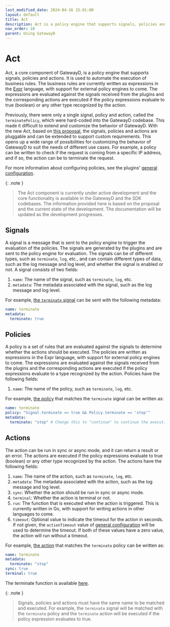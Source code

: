 ```yaml
---
last_modified_date: 2024-04-16 15:01:00
layout: default
title: Act
description: Act is a policy engine that supports signals, policies and actions. It is used to automate the execution of business rules.
nav_order: 10
parent: Using GatewayD
---
```


# Act

Act, a core component of GatewayD, is a policy engine that supports signals, policies and actions. It is used to automate the execution of business rules. The business rules are currently written as expressions in the [Expr](https://github.com/expr-lang/expr) language, with support for external policy engines to come. The expressions are evaluated against the signals received from the plugins and the corresponding actions are executed if the policy expressions evaluate to true (boolean) or any other type recognized by the action.

Previously, there were only a single signal, policy and action, called the `terminatePolicy`, which were hard-coded into the GatewayD codebase. This made it difficult to extend and customize the behavior of GatewayD. With the new Act, based on [this proposal](https://github.com/gatewayd-io/proposals/issues/5), the signals, policies and actions are pluggable and can be extended to support custom requirements. This opens up a wide range of possibilities for customizing the behavior of GatewayD to suit the needs of different use cases. For example, a policy can be written to check if the request is coming from a specific IP address, and if so, the action can be to terminate the request.

For more information about configuring policies, see the plugins' [general configuration](/using-gatewayd/plugins-configuration/general-configurations).

{: .note }
> The Act component is currently under active development and the core functionality is available in the GatewayD and the SDK codebases. The information provided here is based on the proposal and the current state of the development. The documentation will be updated as the development progresses.

## Signals

A signal is a message that is sent to the policy engine to trigger the evaluation of the policies. The signals are generated by the plugins and are sent to the policy engine for evaluation. The signals can be of different types, such as `terminate`, `log`, etc., and can contain different types of data, such as the log message and log level, and whether the signal is enabled or not. A signal consists of two fields:

1. `name`: The name of the signal, such as `terminate`, `log`, etc.
2. `metadata`: The metadata associated with the signal, such as the log message and log level.

For example, [the `terminate` signal](https://github.com/gatewayd-io/gatewayd-plugin-sdk/blob/d978dc626c5ba7e655f303c6dc51e3335292e4af/act/signal.go#L19-L26) can be sent with the following metadata:

```yaml
name: terminate
metadata:
  terminate: true
```

<!-- [Helper functions](https://github.com/gatewayd-io/gatewayd-plugin-sdk/blob/main/act/signal.go) are provided in the SDK to create and send the signals to the policy engine for plugin development. An example of sending a signal can be found in the cache plugin [here](https://github.com/gatewayd-io/gatewayd-plugin-cache/blob/354012088dc5d72d0f3e13bf10a7498eefea4616/plugin/plugin.go#L146-L163). -->

## Policies

A policy is a set of rules that are evaluated against the signals to determine whether the actions should be executed. The policies are written as expressions in the Expr language, with support for external policy engines to come. The expressions are evaluated against the signals received from the plugins and the corresponding actions are executed if the policy expressions evaluate to a type recognized by the action. Policies have the following fields:

1. `name`: The name of the policy, such as `terminate`, `log`, etc.

For example, [the policy](https://github.com/gatewayd-io/gatewayd/blob/6ccf9b70be368fb935dbc133bf547eae9f590630/act/builtins.go#L38-L42) that matches the `terminate` signal can be written as:

```yaml
name: terminate
policy: "Signal.terminate == true && Policy.terminate == 'stop'"
metadata:
  terminate: "stop" # Change this to "continue" to continue the execution
```

## Actions

The action can be run in sync or async mode, and it can return a result or an error. The actions are executed if the policy expressions evaluate to true (boolean) or any other type recognized by the action. The actions have the following fields:

1. `name`: The name of the action, such as `terminate`, `log`, etc.
2. `metadata`: The metadata associated with the action, such as the log message and log level.
3. `sync`: Whether the action should be run in sync or async mode.
4. `terminal`: Whether the action is terminal or not.
5. `run`: The function that is executed when the action is triggered. This is currently written in Go, with support for writing actions in other languages to come.
6. `timeout`: Optional value to indicate the timeout for the action in seconds. If not given, the `actionTimeout` value of [general configuration](/using-gatewayd/plugins-configuration/general-configurations#configuration-parameters) will be used to determine the timeout. If both of these values have a zero value, the action will run without a timeout.

For example, [the action](https://github.com/gatewayd-io/gatewayd/blob/6ccf9b70be368fb935dbc133bf547eae9f590630/act/builtins.go#L61-L66) that matches the `terminate` policy can be written as:

```yaml
name: terminate
metadata:
  terminate: "stop"
sync: true
terminal: true
```

The terminate function is available [here](https://github.com/gatewayd-io/gatewayd/blob/6ccf9b70be368fb935dbc133bf547eae9f590630/act/builtins.go#L83-L127).

{: .note }
> Signals, policies and actions must have the same name to be matched and executed. For example, the `terminate` signal will be matched with the `terminate` policy and the `terminate` action will be executed if the policy expression evaluates to true.

